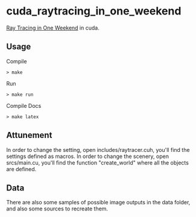 # cuda_raytracing_in_one_weekend

[Ray Tracing in One Weekend](https://raytracing.github.io/books/RayTracingInOneWeekend.html) in cuda.

## Usage

Compile
```
> make
```

Run
```
> make run
```

Compile Docs
```
> make latex
```


## Attunement

In order to change the setting, open includes/raytracer.cuh, you'll find the settings defined as macros.
In order to change the scenery, open srcs/main.cu, you'll find the function "create_world" where all the objects are defined.


## Data

There are also some samples of possible image outputs in the data folder, and also some sources to recreate them.
